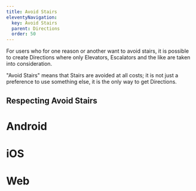 ```yaml
---
title: Avoid Stairs
eleventyNavigation:
  key: Avoid Stairs
  parent: Directions
  order: 50
---
```


For users who for one reason or another want to avoid stairs, it is possible to create Directions where only Elevators, Escalators and the like are taken into consideration.

"Avoid Stairs" means that Stairs are avoided at all costs; it is not just a preference to use something else, it is the only way to get Directions.

## Respecting Avoid Stairs

<mi-tabs>
    <mi-tab label="Android" tab-for="android"></mi-tab>
    <mi-tab label="iOS" tab-for="ios"></mi-tab>
    <mi-tab label="Web" tab-for="web"></mi-tab>
    <mi-tab-panel id="android">
        <h1>Android</h1>
    </mi-tab-panel>
    <mi-tab-panel id="ios">
        <h1>iOS</h1>
    </mi-tab-panel>
    <mi-tab-panel id="web">
        <h1>Web</h1>
    </mi-tab-panel>
</mi-tabs>
